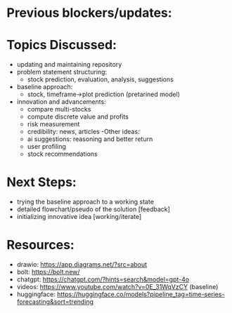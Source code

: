 # Previous blockers/updates:


# Topics Discussed:
- updating and maintaining repository
- problem statement structuring:
    - stock prediction, evaluation, analysis, suggestions
- baseline approach:
    - stock, timeframe->plot prediction (pretarined model)
- innovation and advancements:
    - compare multi-stocks
    - compute discrete value and profits
    - risk measurement
    - credibility: news, articles
-Other ideas:
    - ai suggestions: reasoning and better return
    - user profiling
    - stock recommendations

# Next Steps:
- trying the baseline approach to a working state
- detailed flowchart/pseudo of the solution [feedback]
- initializing innovative idea [working/iterate]

# Resources:
- drawio: https://app.diagrams.net/?src=about
- bolt: https://bolt.new/
- chatgpt: https://chatgpt.com/?hints=search&model=gpt-4o
- videos: https://www.youtube.com/watch?v=0E_31WqVzCY (baseline)
- huggingface: https://huggingface.co/models?pipeline_tag=time-series-forecasting&sort=trending
